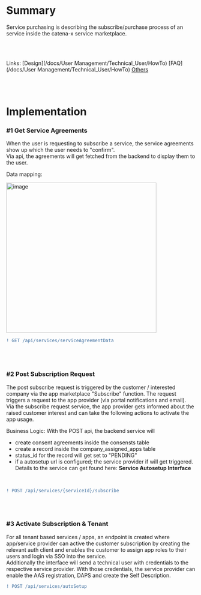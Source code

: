 # Summary

Service purchasing is describing the subscribe/purchase process of an service inside the catena-x service marketplace.

<br>
<br>

Links:
[Design](/docs/User Management/Technical_User/HowTo)
[FAQ](/docs/User Management/Technical_User/HowTo)
[Others](/guides/content/editing-an-existing-page)

<br>
<br>


# Implementation

### #1 Get Service Agreements

When the user is requesting to subscribe a service, the service agreements show up which the user needs to "confirm".  
Via api, the agreements will get fetched from the backend to display them to the user.
<br>

Data mapping:

<img width="400" alt="image" src="https://user-images.githubusercontent.com/94133633/211170605-0cddbc42-f8dc-401d-9ded-fc34aa10fdf1.png">


<br>

```diff
! GET /api/services/serviceAgreementData
```

<br>
<br>

### #2 Post Subscription Request

The post subscribe request is triggered by the customer / interested company via the app marketplace "Subscribe" function. The request triggers a request to the app provider (via portal notifications and email). Via the subscribe request service, the app provider gets informed about the raised customer interest and can take the following actions to activate the app usage.

Business Logic: With the POST api, the backend service will

* create consent agreements inside the consensts table
* create a record inside the company_assigned_apps table
* status_id for the record will get set to "PENDING"
* if a autosetup url is configured; the service provider if will get triggered. Details to the service can get found here: <strong> Service Autosetup Interface</strong>
<br>

```diff
! POST /api/services/{serviceId}/subscribe
```

<br>
<br>

### #3 Activate Subscription & Tenant

For all tenant based services / apps, an endpoint is created where app/service provider can active the customer subscription by creating the relevant auth client and enables the customer to assign app roles to their users and login via SSO into the service.  
Additionally the interface will send a technical user with credentials to the respective service provider. With those credentials, the service provider can enable the AAS registration, DAPS  and create the Self Description.
<br>

```diff
! POST /api/services/autoSetup
```

<br>
<br>
